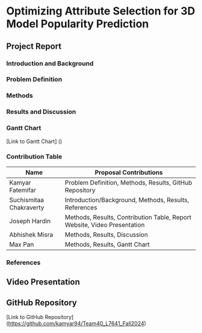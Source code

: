 # Optimizing Attribute Selection for 3D Model Popularity Prediction
## Project Report
### Introduction and Background


### Problem Definition


### Methods


### Results and Discussion


### Gantt Chart
[Link to Gantt Chart] ()

### Contribution Table

| Name | Proposal Contributions |
|------|------------------------|
| Kamyar Fatemifar | Problem Definition, Methods, Results, GitHub Repository |
| Suchismitaa Chakraverty | Introduction/Background, Methods, Results, References |
| Joseph Hardin | Methods, Results, Contribution Table, Report Website, Video Presentation |
| Abhishek Misra | Methods, Results, Discussion |
| Max Pan | Methods, Results, Gantt Chart |

### References


## Video Presentation

## GitHub Repository
[Link to GitHub Repository] (https://github.com/kamyar94/Team40_L7641_Fall2024)
